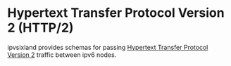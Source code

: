 # Hypertext Transfer Protocol Version 2 (HTTP/2)

ipvsixland provides schemas for passing [Hypertext Transfer Protocol Version 2](https://tools.ietf.org/html/rfc7540) traffic between ipv6 nodes.
